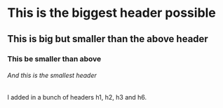 # This is the biggest header possible
## This is big but smaller than the above header
### This be smaller than above
###### And this is the smallest header

I added in a bunch of headers h1, h2, h3 and h6.
